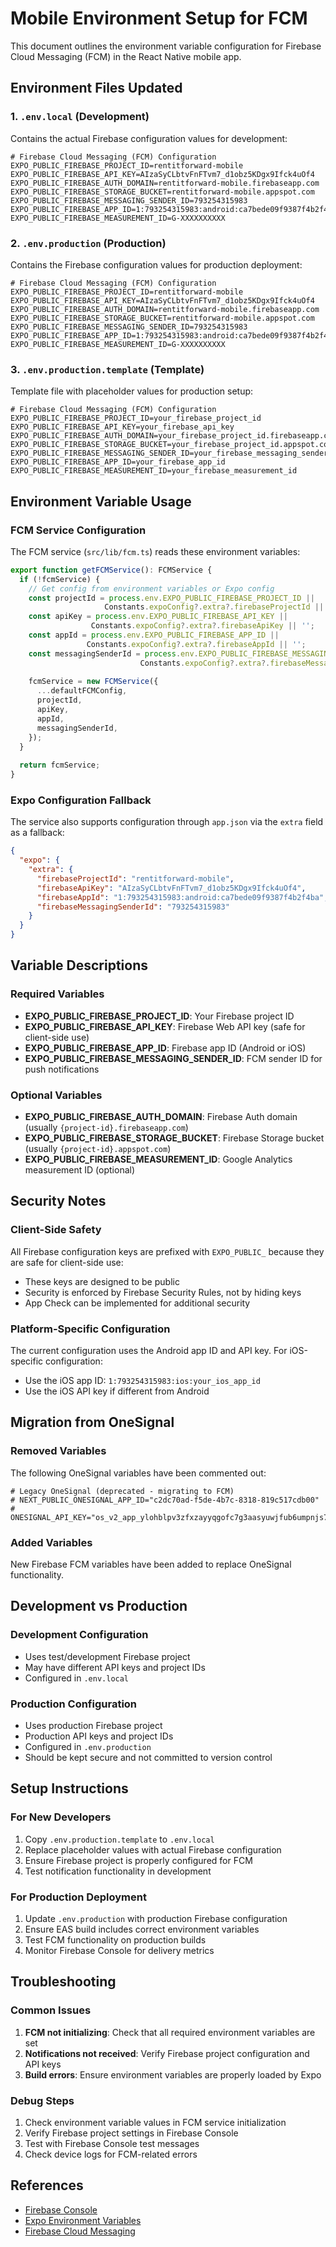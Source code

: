 # Mobile Environment Setup for FCM

This document outlines the environment variable configuration for Firebase Cloud Messaging (FCM) in the React Native mobile app.

## Environment Files Updated

### 1. `.env.local` (Development)
Contains the actual Firebase configuration values for development:
```env
# Firebase Cloud Messaging (FCM) Configuration
EXPO_PUBLIC_FIREBASE_PROJECT_ID=rentitforward-mobile
EXPO_PUBLIC_FIREBASE_API_KEY=AIzaSyCLbtvFnFTvm7_d1obz5KDgx9Ifck4uOf4
EXPO_PUBLIC_FIREBASE_AUTH_DOMAIN=rentitforward-mobile.firebaseapp.com
EXPO_PUBLIC_FIREBASE_STORAGE_BUCKET=rentitforward-mobile.appspot.com
EXPO_PUBLIC_FIREBASE_MESSAGING_SENDER_ID=793254315983
EXPO_PUBLIC_FIREBASE_APP_ID=1:793254315983:android:ca7bede09f9387f4b2f4ba
EXPO_PUBLIC_FIREBASE_MEASUREMENT_ID=G-XXXXXXXXXX
```

### 2. `.env.production` (Production)
Contains the Firebase configuration values for production deployment:
```env
# Firebase Cloud Messaging (FCM) Configuration
EXPO_PUBLIC_FIREBASE_PROJECT_ID=rentitforward-mobile
EXPO_PUBLIC_FIREBASE_API_KEY=AIzaSyCLbtvFnFTvm7_d1obz5KDgx9Ifck4uOf4
EXPO_PUBLIC_FIREBASE_AUTH_DOMAIN=rentitforward-mobile.firebaseapp.com
EXPO_PUBLIC_FIREBASE_STORAGE_BUCKET=rentitforward-mobile.appspot.com
EXPO_PUBLIC_FIREBASE_MESSAGING_SENDER_ID=793254315983
EXPO_PUBLIC_FIREBASE_APP_ID=1:793254315983:android:ca7bede09f9387f4b2f4ba
EXPO_PUBLIC_FIREBASE_MEASUREMENT_ID=G-XXXXXXXXXX
```

### 3. `.env.production.template` (Template)
Template file with placeholder values for production setup:
```env
# Firebase Cloud Messaging (FCM) Configuration
EXPO_PUBLIC_FIREBASE_PROJECT_ID=your_firebase_project_id
EXPO_PUBLIC_FIREBASE_API_KEY=your_firebase_api_key
EXPO_PUBLIC_FIREBASE_AUTH_DOMAIN=your_firebase_project_id.firebaseapp.com
EXPO_PUBLIC_FIREBASE_STORAGE_BUCKET=your_firebase_project_id.appspot.com
EXPO_PUBLIC_FIREBASE_MESSAGING_SENDER_ID=your_firebase_messaging_sender_id
EXPO_PUBLIC_FIREBASE_APP_ID=your_firebase_app_id
EXPO_PUBLIC_FIREBASE_MEASUREMENT_ID=your_firebase_measurement_id
```

## Environment Variable Usage

### FCM Service Configuration
The FCM service (`src/lib/fcm.ts`) reads these environment variables:

```typescript
export function getFCMService(): FCMService {
  if (!fcmService) {
    // Get config from environment variables or Expo config
    const projectId = process.env.EXPO_PUBLIC_FIREBASE_PROJECT_ID || 
                     Constants.expoConfig?.extra?.firebaseProjectId || '';
    const apiKey = process.env.EXPO_PUBLIC_FIREBASE_API_KEY || 
                  Constants.expoConfig?.extra?.firebaseApiKey || '';
    const appId = process.env.EXPO_PUBLIC_FIREBASE_APP_ID || 
                 Constants.expoConfig?.extra?.firebaseAppId || '';
    const messagingSenderId = process.env.EXPO_PUBLIC_FIREBASE_MESSAGING_SENDER_ID || 
                             Constants.expoConfig?.extra?.firebaseMessagingSenderId || '';
    
    fcmService = new FCMService({
      ...defaultFCMConfig,
      projectId,
      apiKey,
      appId,
      messagingSenderId,
    });
  }
  
  return fcmService;
}
```

### Expo Configuration Fallback
The service also supports configuration through `app.json` via the `extra` field as a fallback:

```json
{
  "expo": {
    "extra": {
      "firebaseProjectId": "rentitforward-mobile",
      "firebaseApiKey": "AIzaSyCLbtvFnFTvm7_d1obz5KDgx9Ifck4uOf4",
      "firebaseAppId": "1:793254315983:android:ca7bede09f9387f4b2f4ba",
      "firebaseMessagingSenderId": "793254315983"
    }
  }
}
```

## Variable Descriptions

### Required Variables
- **EXPO_PUBLIC_FIREBASE_PROJECT_ID**: Your Firebase project ID
- **EXPO_PUBLIC_FIREBASE_API_KEY**: Firebase Web API key (safe for client-side use)
- **EXPO_PUBLIC_FIREBASE_APP_ID**: Firebase app ID (Android or iOS)
- **EXPO_PUBLIC_FIREBASE_MESSAGING_SENDER_ID**: FCM sender ID for push notifications

### Optional Variables
- **EXPO_PUBLIC_FIREBASE_AUTH_DOMAIN**: Firebase Auth domain (usually `{project-id}.firebaseapp.com`)
- **EXPO_PUBLIC_FIREBASE_STORAGE_BUCKET**: Firebase Storage bucket (usually `{project-id}.appspot.com`)
- **EXPO_PUBLIC_FIREBASE_MEASUREMENT_ID**: Google Analytics measurement ID (optional)

## Security Notes

### Client-Side Safety
All Firebase configuration keys are prefixed with `EXPO_PUBLIC_` because they are safe for client-side use:
- These keys are designed to be public
- Security is enforced by Firebase Security Rules, not by hiding keys
- App Check can be implemented for additional security

### Platform-Specific Configuration
The current configuration uses the Android app ID and API key. For iOS-specific configuration:
- Use the iOS app ID: `1:793254315983:ios:your_ios_app_id`
- Use the iOS API key if different from Android

## Migration from OneSignal

### Removed Variables
The following OneSignal variables have been commented out:
```env
# Legacy OneSignal (deprecated - migrating to FCM)
# NEXT_PUBLIC_ONESIGNAL_APP_ID="c2dc70ad-f5de-4b7c-8318-819c517cdb00"
# ONESIGNAL_API_KEY="os_v2_app_ylohblpv3zfxzayyqgofc7g3aasyuwjfub6umpnjs7yvo47wradrb4gf6q4iwx54dy62ainjtkaf7lumi6nqa55d4olh4ysqj7xnceq"
```

### Added Variables
New Firebase FCM variables have been added to replace OneSignal functionality.

## Development vs Production

### Development Configuration
- Uses test/development Firebase project
- May have different API keys and project IDs
- Configured in `.env.local`

### Production Configuration
- Uses production Firebase project
- Production API keys and project IDs
- Configured in `.env.production`
- Should be kept secure and not committed to version control

## Setup Instructions

### For New Developers
1. Copy `.env.production.template` to `.env.local`
2. Replace placeholder values with actual Firebase configuration
3. Ensure Firebase project is properly configured for FCM
4. Test notification functionality in development

### For Production Deployment
1. Update `.env.production` with production Firebase configuration
2. Ensure EAS build includes correct environment variables
3. Test FCM functionality on production builds
4. Monitor Firebase Console for delivery metrics

## Troubleshooting

### Common Issues
1. **FCM not initializing**: Check that all required environment variables are set
2. **Notifications not received**: Verify Firebase project configuration and API keys
3. **Build errors**: Ensure environment variables are properly loaded by Expo

### Debug Steps
1. Check environment variable values in FCM service initialization
2. Verify Firebase project settings in Firebase Console
3. Test with Firebase Console test messages
4. Check device logs for FCM-related errors

## References
- [Firebase Console](https://console.firebase.google.com/)
- [Expo Environment Variables](https://docs.expo.dev/guides/environment-variables/)
- [Firebase Cloud Messaging](https://firebase.google.com/docs/cloud-messaging)
